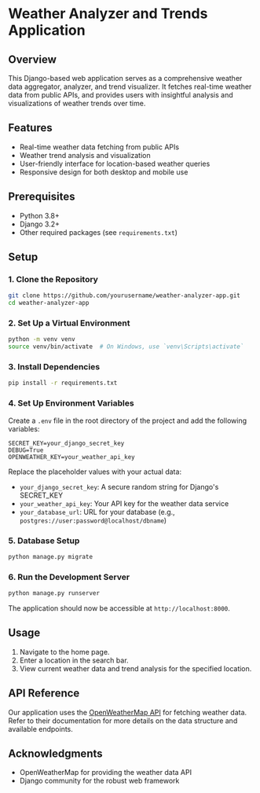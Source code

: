 # Weather Analyzer and Trends Application

## Overview

This Django-based web application serves as a comprehensive weather data aggregator, analyzer, and trend visualizer. It fetches real-time weather data from public APIs, and provides users with insightful analysis and visualizations of weather trends over time.

## Features

- Real-time weather data fetching from public APIs
- Weather trend analysis and visualization
- User-friendly interface for location-based weather queries
- Responsive design for both desktop and mobile use

## Prerequisites

- Python 3.8+
- Django 3.2+
- Other required packages (see `requirements.txt`)

## Setup

### 1. Clone the Repository

```bash
git clone https://github.com/yourusername/weather-analyzer-app.git
cd weather-analyzer-app
```

### 2. Set Up a Virtual Environment

```bash
python -m venv venv
source venv/bin/activate  # On Windows, use `venv\Scripts\activate`
```

### 3. Install Dependencies

```bash
pip install -r requirements.txt
```

### 4. Set Up Environment Variables

Create a `.env` file in the root directory of the project and add the following variables:

```
SECRET_KEY=your_django_secret_key
DEBUG=True
OPENWEATHER_KEY=your_weather_api_key
```

Replace the placeholder values with your actual data:
- `your_django_secret_key`: A secure random string for Django's SECRET_KEY
- `your_weather_api_key`: Your API key for the weather data service
- `your_database_url`: URL for your database (e.g., `postgres://user:password@localhost/dbname`)

### 5. Database Setup

```bash
python manage.py migrate
```

### 6. Run the Development Server

```bash
python manage.py runserver
```

The application should now be accessible at `http://localhost:8000`.

## Usage

1. Navigate to the home page.
2. Enter a location in the search bar.
3. View current weather data and trend analysis for the specified location.

## API Reference

Our application uses the [OpenWeatherMap API](https://openweathermap.org/api) for fetching weather data. Refer to their documentation for more details on the data structure and available endpoints.

## Acknowledgments

- OpenWeatherMap for providing the weather data API
- Django community for the robust web framework
